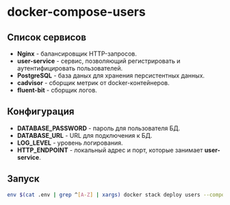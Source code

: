 # docker-compose-users

## Список сервисов

- **Nginx** - балансировщик HTTP-запросов.
- **user-service** - сервис, позволяющий регистрировать и аутентифицировать пользователей.
- **PostgreSQL** - база даных для хранения персистентных данных.
- **cadvisor** - сборщик метрик от docker-контейнеров.
- **fluent-bit** - сборщик логов.

## Конфигурация

- **DATABASE_PASSWORD** - пароль для пользователя БД.
- **DATABASE_URL** - URL для подключения к БД.
- **LOG_LEVEL** - уровень логирования.
- **HTTP_ENDPOINT** - локальный адрес и порт, которые занимает **user-service**.

## Запуск

```bash
env $(cat .env | grep ^[A-Z] | xargs) docker stack deploy users --compose-file docker-compose.yml
```
